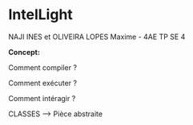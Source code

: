 # **IntelLight**
NAJI INES et OLIVEIRA LOPES Maxime - 4AE TP SE 4

__**Concept:**__ 

Comment compiler ?

Comment exécuter ?

Comment intéragir ?



CLASSES
--> Pièce abstraite
